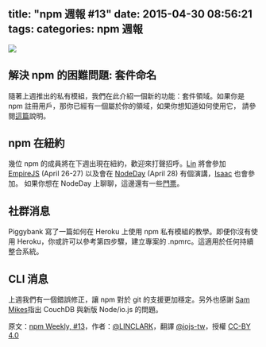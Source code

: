 title: "npm 週報 #13"
date: 2015-04-30 08:56:21
tags:
categories: npm 週報
---


![](http://41.media.tumblr.com/0afec5f54b41321b2b715dbfaf0a8480/tumblr_inline_nn6fwgtoPi1t68bpr_500.png)

## 解決 npm 的困難問題: 套件命名

隨著上週推出的私有模組，我們在此介紹一個新的功能：套件領域。如果你是 npm 註冊用戶，那你已經有一個屬於你的領域，如果你想知道如何使用它， 請參閱[這篇](http://blog.npmjs.org/post/116936804365/solving-npms-hard-problem-naming-packages)說明。

## npm 在紐約

幾位 npm 的成員將在下週出現在紐約，歡迎來打聲招呼。[Lin](https://twitter.com/linclark) 將會參加 [EmpireJS](http://empirejs.org/) (April 26-27) 以及會在 [NodeDay](http://nodeday.com/) (April 28) 有個演講，[Isaac](https://twitter.com/izs) 也會參加。 如果你想在 NodeDay 上聊聊，這邊還有一些[門票](https://ti.to/node-day-2015/node-day-new-york/with/udwwbu3-n9q)。

## 社群消息

Piggybank 寫了一篇如何在 Heroku 上使用 npm 私有模組的教學。即便你沒有使用 Heroku，你或許可以參考第四步驟，建立專案的 .npmrc。這適用於任何持續整合系統。

## CLI 消息

上週我們有一個錯誤修正，讓 npm 對於 git 的支援更加穩定。另外也感謝 [Sam Mikes](https://twitter.com/sammikes)指出 CouchDB 與新版 Node/io.js 的問題。

原文：[npm Weekly, #13](http://blog.npmjs.org/post/117031297945/npm-weekly-13)，作者：[@LINCLARK](http://linclark.tumblr.com/)，翻譯 [@iojs-tw](https://github.com/iojs/iojs-tw)，授權 [CC-BY 4.0](https://creativecommons.org/licenses/by/4.0/deed.zh_TW)
